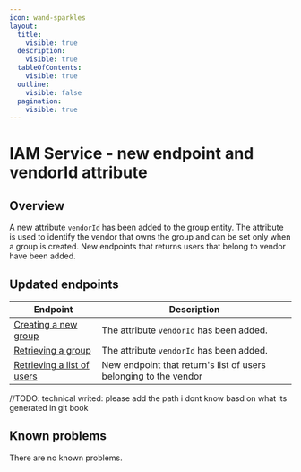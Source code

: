 ```yaml
---
icon: wand-sparkles
layout:
  title:
    visible: true
  description:
    visible: true
  tableOfContents:
    visible: true
  outline:
    visible: false
  pagination:
    visible: true
---
```

# IAM Service - new endpoint and vendorId attribute

## Overview

A new attribute `vendorId` has been added to the group entity. The attribute is used to identify the vendor that owns the group and can be set only when a group is created.
New endpoints that returns users that belong to vendor have been added.

## Updated endpoints

| Endpoint                                                                                                                                                                                                     | Description                                                      |
|--------------------------------------------------------------------------------------------------------------------------------------------------------------------------------------------------------------|------------------------------------------------------------------|
| [Creating a new group](https://developer.emporix.io/api-references/api-guides-and-references/users-and-permissions/iam/api-reference/groups#post-iam-tenant-groups)                                          | The attribute `vendorId` has been added.                         |
| [Retrieving a group](https://developer.emporix.io/api-references/api-guides-and-references/users-and-permissions/iam/api-reference/groups#get-iam-tenant-groups-groupid)                                     | The attribute `vendorId` has been added.                         |
| [Retrieving a list of users](https://developer.emporix.io/api-references/api-guides-and-references/users-and-permissions/iam/api-reference/management-dashboard-users#NO_CLUE_HOW_TO_GET_THIS_END_PATH_HERE) | New endpoint that return's list of users belonging to the vendor |
//TODO: technical writed: please add the path i dont know basd on what its generated in git book
## Known problems

There are no known problems.